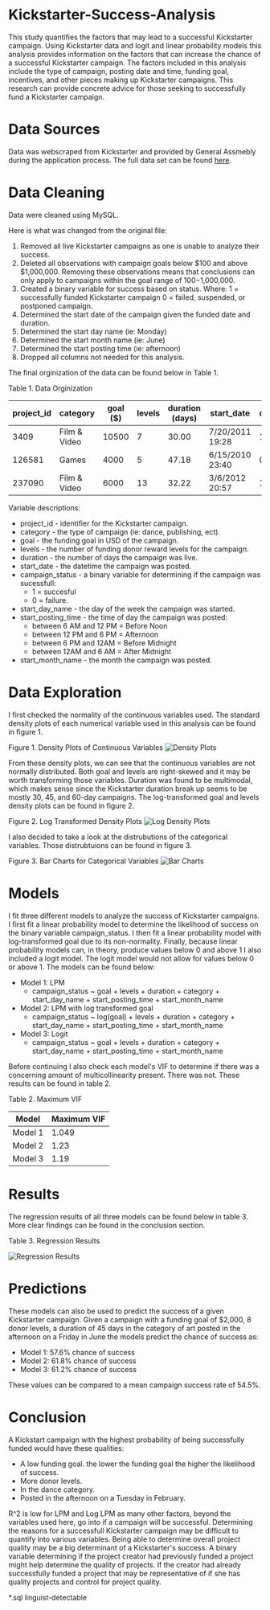 # Kickstarter-Success-Analysis
This study quantifies the factors that may lead to a successful Kickstarter campaign. Using Kickstarter data and logit and linear probability models this analysis provides information on the factors that can increase the chance of a successful Kickstarter campaign. The factors included in this analysis include the type of campaign, posting date and time, funding goal, incentives, and other pieces making up Kickstarter campaigns. This research can provide concrete advice for those seeking to successfully fund a Kickstarter campaign.

# Data Sources
Data was webscraped from Kickstarter and provided by General Assmebly during the application process. The full data set can be found [here](https://drive.google.com/file/d/10T-jhndaDi-nOcCzKgnn3F41yizTHXip/view?usp=sharing). 

# Data Cleaning
Data were cleaned using MySQL. 

Here is what was changed from the original file:
1. Removed all live Kickstarter campaigns as one is unable to analyze their success.
2. Deleted all observations with campaign goals below $100 and above $1,000,000. Removing these observations means that conclusions can only apply to campaigns within the goal range of $100-$1,000,000.
3. Created a binary variable for success based on status. Where:
1 = successfully funded Kickstarter campaign
0 = failed, suspended, or postponed campaign.
4. Determined the start date of the campaign given the funded date and duration.
5. Determined the start day name (ie: Monday)
8. Determined the start month name (ie: June)
9. Determined the start posting time (ie: afternoon)
10. Dropped all columns not needed for this analysis.

The final orginization of the data can be found below in Table 1.

Table 1. Data Orginization

project_id | category | goal ($) | levels | duration (days) | start_date | campaign_status | start_day_name | start_posting_time | start_month_name  
----- | ------ | ---------- | ---------- | ---------- | --------- | ---------------- | ------------- | -------------- | ---
3409 | Film & Video | 10500 | 7 | 30.00 | 7/20/2011 19:28 | 1 | Wednesday | Before Midnight | July
126581 | Games | 4000 | 5 | 47.18 | 6/15/2010 23:40 | 0 | Tuesday | Before Midnight | June
237090 | Film & Video | 6000 | 13 | 32.22 | 3/6/2012 20:57 | 1 | Tuesday | Before Midnight | March

Variable descriptions:
* project_id - identifier for the Kickstarter campaign. 
* category - the type of campaign (ie: dance, publishing, ect).
* goal - the funding goal in USD of the campaign.
* levels - the number of funding donor reward levels for the campaign.
* duration - the number of days the campaign was live.
* start_date - the datetime the campaign was posted.
* campaign_status - a binary variable for determining if the campaign was sucessfull:
  * 1 = succesful 
  * 0 = failure.
* start_day_name - the day of the week the campaign was started.
* start_posting_time - the time of day the campaign was posted: 
  * between 6 AM and 12 PM = Before Noon                         
  * between 12 PM and 6 PM = Afternoon                           
  * between 6 PM and 12AM = Before Midnight                       
  * between 12AM and 6 AM = After Midnight
* start_month_name - the month the campaign was posted.

# Data Exploration
I first checked the normality of the continuous variables used. The standard density plots of each numerical variable used in this analysis can be found in figure 1.

Figure 1. Density Plots of Continuous Variables
![Density Plots](https://github.com/albertfrantz/Kickstarter-Success-Analysis/blob/master/densityplots.JPG)

From these density plots, we can see that the continuous variables are not normally distributed. Both goal and levels are right-skewed and it may be worth transforming those variables. Duration was found to be multimodal, which makes sense since the Kickstarter duration break up seems to be mostly 30, 45, and 60-day campaigns.  The log-transformed goal and levels density plots can be found in figure 2. 

Figure 2. Log Transformed Density Plots
![Log Density Plots](https://github.com/albertfrantz/Kickstarter-Success-Analysis/blob/master/logdensityplots.JPG)

I also decided to take a look at the distrubutions of the categorical variables. Those distrubtuions can be found in figure 3.

Figure 3. Bar Charts for Categorical Variables
![Bar Charts](https://github.com/albertfrantz/Kickstarter-Success-Analysis/blob/master/barplot.JPG)

# Models

I fit three different models to analyze the success of Kickstarter campaigns. I first fit a linear probability model to determine the likelihood of success on the binary variable campaign_status. I then fit a linear probability model with log-transformed goal due to its non-normality. Finally, because linear probability models can, in theory, produce values below 0 and above 1 I also included a logit model. The logit model would not allow for values below 0 or above 1. The models can be found below:

* Model 1: LPM
  * campaign_status ~ goal + levels + duration + category + start_day_name + start_posting_time + start_month_name
* Model 2: LPM with log transformed goal
  * campaign_status ~ log(goal) + levels + duration + category + start_day_name + start_posting_time + start_month_name
* Model 3: Logit
  * campaign_status ~ goal + levels + duration + category + start_day_name + start_posting_time + start_month_name

Before continuing I also check each model's VIF to determine if there was a concerning amount of multicollinearity present. There was not. These results can be found in table 2.

Table 2. Maximum VIF

Model | Maximum VIF 
----- | ------
Model 1 | 1.049 
Model 2 | 1.23
Model 3 | 1.19

# Results

The regression results of all three models can be found below in table 3. More clear findings can be found in the conclusion section. 

Table 3. Regression Results

![Regression Results](https://github.com/albertfrantz/Kickstarter-Success-Analysis/blob/master/kickstarterresults.png)

# Predictions
These models can also be used to predict the success of a given Kickstarter campaign. Given a campaign with a funding goal of $2,000, 8 donor levels, a duration of 45 days in the category of art posted in the afternoon on a Friday in June the models predict the chance of success as:

* Model 1: 57.6% chance of success
* Model 2: 61.8% chance of success
* Model 3: 61.2% chance of success

These values can be compared to a mean campaign success rate of 54.5%.

# Conclusion
A Kickstart campaign with the highest probability of being successfully funded would have these qualities:
* A low funding goal. the lower the funding goal the higher the likelihood of success.
* More donor levels.
* In the dance category.
* Posted in the afternoon on a Tuesday in February.

R^2 is low for LPM and Log LPM as many other factors, beyond the variables used here, go into if a campaign will be successful. Determining the reasons for a successfull Kickstarter campaign may be difficult to quantify into various variables. Being able to determine overall project quality may be a big determinant of a Kickstarter's success. A binary variable determining if the project creator had previously funded a project might help determine the quality of projects. If the creator had already successfully funded a project that may be representative of if she has quality projects and control for project quality.

*.sql linguist-detectable
